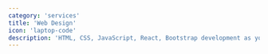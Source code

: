 ```yaml
---
category: 'services'
title: 'Web Design'
icon: 'laptop-code'
description: 'HTML, CSS, JavaScript, React, Bootstrap development as your demand.'
---
```


